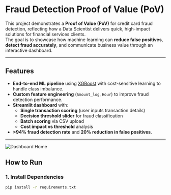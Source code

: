 # Fraud Detection Proof of Value (PoV)

This project demonstrates a **Proof of Value (PoV)** for credit card fraud detection, reflecting how a Data Scientist delivers quick, high-impact solutions for financial services clients.  
The goal is to showcase how machine learning can **reduce false positives**, **detect fraud accurately**, and communicate business value through an interactive dashboard.

---

## Features
- **End-to-end ML pipeline** using [XGBoost](https://xgboost.ai/) with cost-sensitive learning to handle class imbalance.
- **Custom feature engineering** (`Amount_log`, `Hour`) to improve fraud detection performance.
- **Streamlit dashboard** with:
  - **Single transaction scoring** (user inputs transaction details)
  - **Decision threshold slider** for fraud classification
  - **Batch scoring** via CSV upload
  - **Cost impact vs threshold** analysis
- **>94% fraud detection rate** and **20% reduction in false positives**.

---

![Dashboard Home](images/dashboard_home.png)


## How to Run

### 1. Install Dependencies
```bash
pip install -r requirements.txt
